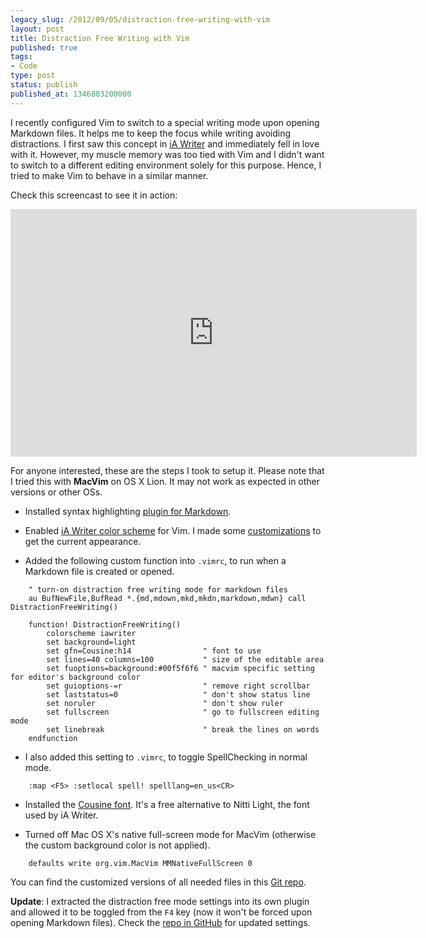 ```yaml
---
legacy_slug: /2012/09/05/distraction-free-writing-with-vim
layout: post
title: Distraction Free Writing with Vim
published: true
tags:
- Code
type: post
status: publish
published_at: 1346803200000
---
```


I recently configured Vim to switch to a special writing mode upon opening Markdown files. It helps me to keep the focus while writing avoiding distractions. I first saw this concept in [iA Writer](http://www.iawriter.com/) and immediately fell in love with it. However,  my muscle memory was too tied with Vim and I didn't want to switch to a different editing environment solely for this purpose. Hence, I tried to make Vim to behave in a similar manner.

Check this screencast to see it in action:

<p class="skip-homepage">
<iframe src="http://player.vimeo.com/video/48860722" width="650" height="396" frameborder="0" webkitAllowFullScreen mozallowfullscreen allowFullScreen></iframe>
</p>

For anyone interested, these are the steps I took to setup it. Please note that I tried this with **MacVim** on OS X Lion. It may not work as expected in other versions or other OSs.

* Installed syntax highlighting [plugin for Markdown](http://plasticboy.com/markdown-vim-mode/).

* Enabled [iA Writer color scheme](https://github.com/jacekd/vim-iawriter) for Vim. I made some [customizations](https://github.com/laktek/distraction-free-writing-vim/blob/master/colors/iawriter.vim) to get the current appearance.

* Added the following custom function into `.vimrc`, to run when a Markdown file is created or opened.

```vim
	" turn-on distraction free writing mode for markdown files
	au BufNewFile,BufRead *.{md,mdown,mkd,mkdn,markdown,mdwn} call DistractionFreeWriting()

	function! DistractionFreeWriting()
		colorscheme iawriter
		set background=light
		set gfn=Cousine:h14                " font to use
		set lines=40 columns=100           " size of the editable area
		set fuoptions=background:#00f5f6f6 " macvim specific setting for editor's background color
		set guioptions-=r                  " remove right scrollbar
		set laststatus=0                   " don't show status line
		set noruler                        " don't show ruler
		set fullscreen                     " go to fullscreen editing mode
		set linebreak                      " break the lines on words
	endfunction
```

* I also added this setting to `.vimrc`, to toggle SpellChecking in normal mode.

```vim
	:map <F5> :setlocal spell! spelllang=en_us<CR>
```

* Installed the [Cousine font](http://www.fontsquirrel.com/fonts/cousine). It's a free alternative to Nitti Light, the font used by iA Writer.

* Turned off Mac OS X's native full-screen mode for MacVim (otherwise the custom background color is not applied).

```vim
	defaults write org.vim.MacVim MMNativeFullScreen 0
```

You can find the customized versions of all needed files in this [Git repo](https://github.com/laktek/distraction-free-writing-vim).

**Update**: I extracted the distraction free mode settings into its own plugin and allowed it to be toggled from the `F4` key (now it won't be forced upon opening Markdown files). Check the [repo in GitHub](https://github.com/laktek/distraction-free-writing-vim) for updated settings.
